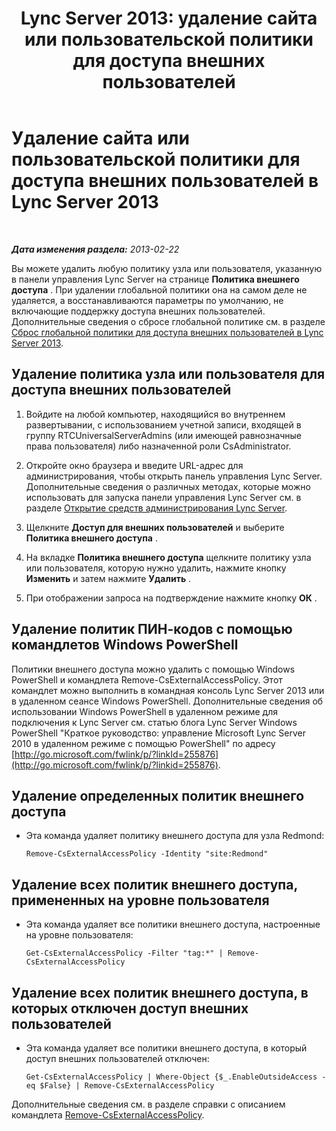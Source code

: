﻿---
title: 'Lync Server 2013: удаление сайта или пользовательской политики для доступа внешних пользователей'
TOCTitle: Удаление сайта или пользовательской политики для доступа внешних пользователей
ms:assetid: 6d907507-825b-4354-9c03-337a459f72de
ms:mtpsurl: https://technet.microsoft.com/ru-ru/library/Gg521013(v=OCS.15)
ms:contentKeyID: 49310111
ms.date: 05/19/2016
mtps_version: v=OCS.15
ms.translationtype: HT
---

# Удаление сайта или пользовательской политики для доступа внешних пользователей в Lync Server 2013

 

_**Дата изменения раздела:** 2013-02-22_

Вы можете удалить любую политику узла или пользователя, указанную в панели управления Lync Server на странице **Политика внешнего доступа** . При удалении глобальной политики она на самом деле не удаляется, а восстанавливаются параметры по умолчанию, не включающие поддержку доступа внешних пользователей. Дополнительные сведения о сбросе глобальной политике см. в разделе [Сброс глобальной политики для доступа внешних пользователей в Lync Server 2013](lync-server-2013-reset-the-global-policy-for-external-user-access.md).

## Удаление политика узла или пользователя для доступа внешних пользователей

1.  Войдите на любой компьютер, находящийся во внутреннем развертывании, с использованием учетной записи, входящей в группу RTCUniversalServerAdmins (или имеющей равнозначные права пользователя) либо назначенной роли CsAdministrator.

2.  Откройте окно браузера и введите URL-адрес для администрирования, чтобы открыть панель управления Lync Server. Дополнительные сведения о различных методах, которые можно использовать для запуска панели управления Lync Server см. в разделе [Открытие средств администрирования Lync Server](lync-server-2013-open-lync-server-administrative-tools.md).

3.  Щелкните **Доступ для внешних пользователей** и выберите **Политика внешнего доступа** .

4.  На вкладке **Политика внешнего доступа** щелкните политику узла или пользователя, которую нужно удалить, нажмите кнопку **Изменить** и затем нажмите **Удалить** .

5.  При отображении запроса на подтверждение нажмите кнопку **ОК** .

## Удаление политик ПИН-кодов с помощью командлетов Windows PowerShell

Политики внешнего доступа можно удалить с помощью Windows PowerShell и командлета Remove-CsExternalAccessPolicy. Этот командлет можно выполнить в командная консоль Lync Server 2013 или в удаленном сеансе Windows PowerShell. Дополнительные сведения об использовании Windows PowerShell в удаленном режиме для подключения к Lync Server см. статью блога Lync Server Windows PowerShell "Краткое руководство: управление Microsoft Lync Server 2010 в удаленном режиме с помощью PowerShell" по адресу [http://go.microsoft.com/fwlink/p/?linkId=255876](http://go.microsoft.com/fwlink/p/?linkid=255876).

## Удаление определенных политик внешнего доступа

  - Эта команда удаляет политику внешнего доступа для узла Redmond:
    
        Remove-CsExternalAccessPolicy -Identity "site:Redmond"

## Удаление всех политик внешнего доступа, примененных на уровне пользователя

  - Эта команда удаляет все политики внешнего доступа, настроенные на уровне пользователя:
    
        Get-CsExternalAccessPolicy -Filter "tag:*" | Remove-CsExternalAccessPolicy

## Удаление всех политик внешнего доступа, в которых отключен доступ внешних пользователей

  - Эта команда удаляет все политики внешнего доступа, в который доступ внешних пользователей отключен:
    
        Get-CsExternalAccessPolicy | Where-Object {$_.EnableOutsideAccess -eq $False} | Remove-CsExternalAccessPolicy

Дополнительные сведения см. в разделе справки с описанием командлета [Remove-CsExternalAccessPolicy](https://docs.microsoft.com/en-us/powershell/module/skype/Remove-CsExternalAccessPolicy).

